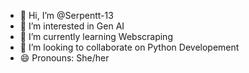 - 👋 Hi, I’m @Serpentt-13
- 👀 I’m interested in Gen AI
- 🌱 I’m currently learning Webscraping
- 💞️ I’m looking to collaborate on Python Developement
- 😄 Pronouns: She/her


